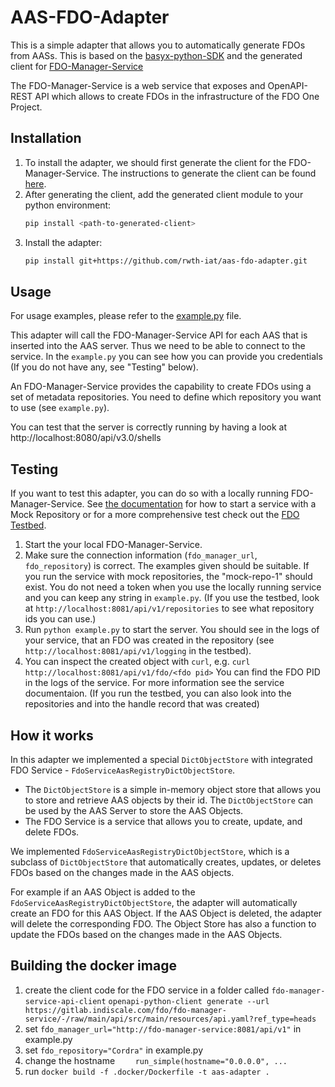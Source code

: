 # AAS-FDO-Adapter
This is a simple adapter that allows you to automatically generate FDOs from AASs.
This is based on the [basyx-python-SDK](https://github.com/rwth-iat/basyx-python-sdk) and the generated client for [FDO-Manager-Service](https://gitlab.indiscale.com/fdo/fdo-manager-service/-/tree/main?ref_type=heads)

The FDO-Manager-Service is a web service that exposes and OpenAPI-REST API
which allows to create FDOs in the infrastructure of the FDO One Project.

## Installation
1. To install the adapter, we should first generate the client for the FDO-Manager-Service. The instructions to generate the client can be found [here](https://gitlab.indiscale.com/fdo/fdo-manager-clients/-/tree/main/example-client?ref_type=heads).
1. After generating the client, add the generated client module to your python environment:
    ```bash
    pip install <path-to-generated-client>
    ```
1. Install the adapter:
    ```bash
    pip install git+https://github.com/rwth-iat/aas-fdo-adapter.git
    ```

## Usage
For usage examples, please refer to the [example.py](example.py) file.

This adapter will call the FDO-Manager-Service API for each AAS that is
inserted into the AAS server. Thus we need to be able to connect to the
service. In the `example.py` you can see how you can provide you credentials
(If you do not have any, see "Testing" below).

An FDO-Manager-Service provides the capability to create FDOs using a set of
metadata repositories. You need to define which repository you want to use (see
`example.py`).

You can test that the server is correctly running by having a look at
http://localhost:8080/api/v3.0/shells

## Testing
If you want to test this adapter, you can do so with a locally running
FDO-Manager-Service. See [the
documentation](https://gitlab.indiscale.com/fdo/fdo-manager-service/-/tree/main?ref_type=heads)
for how to start a service with a Mock Repository or for a more comprehensive
test check out the [FDO
Testbed](https://gitlab.indiscale.com/fdo/fdo-local-testbed).

1. Start the your local FDO-Manager-Service.
2. Make sure the connection information (`fdo_manager_url`, `fdo_repository`)
   is correct. The examples given should be suitable. If you run the service
   with mock repositories, the "mock-repo-1" should exist. You do not need a
   token when you use the locally running service and you can keep any string
   in `example.py`. (If you use the testbed, look at
   `http://localhost:8081/api/v1/repositories` to see what repository ids you
   can use.)
3. Run `python example.py` to start the server. You should see in the logs of
   your service, that an FDO was created in the repository (see
   `http://localhost:8081/api/v1/logging` in the testbed).
4. You can inspect the created object with `curl`, e.g.
   `curl http://localhost:8081/api/v1/fdo/<fdo pid>`
   You can find the FDO PID in the logs of the service.
   For more information see the service documentaion.
   (If you run the testbed, you can also look into the repositories and into
   the handle record that was created)

## How it works
In this adapter we implemented a special `DictObjectStore` with integrated FDO Service - `FdoServiceAasRegistryDictObjectStore`.

- The `DictObjectStore` is a simple in-memory object store that allows you to store and retrieve AAS objects by their id. The `DictObjectStore` can be used by the AAS Server to store the AAS Objects.
- The FDO Service is a service that allows you to create, update, and delete FDOs. 

We implemented `FdoServiceAasRegistryDictObjectStore`, which is a subclass of `DictObjectStore` that automatically creates, updates, or deletes FDOs based on the changes made in the AAS objects.

For example if an AAS Object is added to the `FdoServiceAasRegistryDictObjectStore`, the adapter will automatically create an FDO for this AAS Object. If the AAS Object is deleted, the adapter will delete the corresponding FDO. The Object Store has also a function to update the FDOs based on the changes made in the AAS Objects.


## Building the docker image

1. create the client code for the FDO service in a folder called
   `fdo-manager-service-api-client`
   `openapi-python-client generate --url https://gitlab.indiscale.com/fdo/fdo-manager-service/-/raw/main/api/src/main/resources/api.yaml?ref_type=heads`
2. set `fdo_manager_url="http://fdo-manager-service:8081/api/v1"` in example.py
2. set `fdo_repository="Cordra"` in example.py
2. change the hostname `    run_simple(hostname="0.0.0.0", ...`
2. run `docker build -f .docker/Dockerfile -t aas-adapter .`
